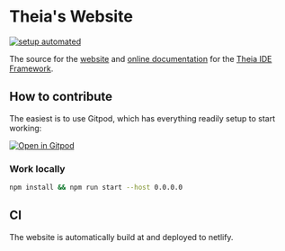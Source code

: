 # Theia's Website
[![setup automated](https://img.shields.io/badge/setup-automated-blue?logo=gitpod)](https://gitpod.io/from-referrer/)

The source for the [website](http://www.theia-ide.org) and [online documentation](http://www.theia-ide.org/docs) for the [Theia IDE Framework](https://github.com/theia-ide/theia).

## How to contribute

The easiest is to use Gitpod, which has everything readily setup to start working:

[![Open in Gitpod](https://gitpod.io/button/open-in-gitpod.svg)](https://gitpod.io/from-referrer)

### Work locally

```bash
npm install && npm run start --host 0.0.0.0
```

## CI

The website is automatically build at and deployed to netlify. 
